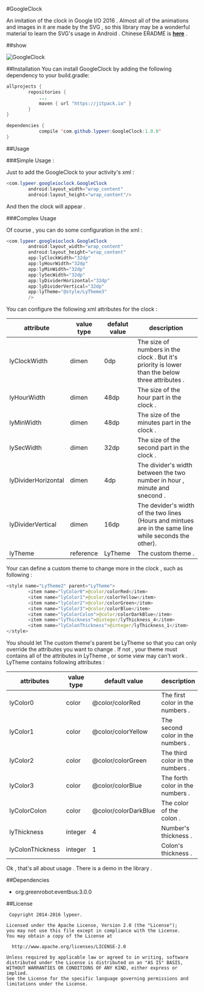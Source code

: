 #GoogleClock

An imitation of the clock in Google I/O 2016 . 
Almost all of the animations and images in it are made by the SVG , so this library may be a wonderful material to learn the SVG's usage in Android . Chinese ERADME is **[here](https://github.com/lypeer/GoogleClock/blob/master/README-CN.md)** .

##show

![GoogleClock](http://ac-cnyv47la.clouddn.com/a555468d35913de7.gif)

##Installation
You can install GoogleClock by adding the following dependency to your build.gradle:
```java
allprojects {
		repositories {
			...
			maven { url "https://jitpack.io" }
		}
}
```
```java
dependencies {
	        compile 'com.github.lypeer:GoogleClock:1.0.0'
}
```

##Usage

###Simple Usage :

Just to add the GoogleClock to your activity's xml :

```java
<com.lypeer.googleioclock.GoogleClock
        android:layout_width="wrap_content"
        android:layout_height="wrap_content"/>
```

And then the clock will appear .

###Complex Usage

 Of course , you can do some configuration in the xml :

```java
<com.lypeer.googleioclock.GoogleClock
        android:layout_width="wrap_content"
        android:layout_height="wrap_content"
        app:lyClockWidth="32dp"
        app:lyHourWidth="32dp"
        app:lyMinWidth="32dp"
        app:lySecWidth="32dp"
        app:lyDividerHorizontal="32dp"
        app:lyDividerVertical="32dp"
        app:lyTheme="@style/LyTheme3"
        />
```
You can configure the following xml attributes for the clock :

|attribute|value type|defalut value| description|
|---| ---| ---|---|
|lyClockWidth|dimen|0dp|The size of numbers in the clock . But it's priority is lower than the below three attributes .|
|lyHourWidth|dimen|48dp|The size of the hour part in the clock .|
|lyMinWidth|dimen|48dp|The size of the minutes part in the clock .|
|lySecWidth|dimen|32dp|The size of the second part in the clock .|
|lyDividerHorizontal|dimen|4dp|The divider's width between the two number in hour , minute and snecond .|
|lyDividerVertical|dimen|16dp|The devider's width of the two lines (Hours and mintues are in the same line while seconds the other).|
|lyTheme|reference|LyTheme|The custom theme .|

Your can define a custom theme to change more in the clock , such as following :

```java
<style name="LyTheme2" parent="LyTheme">
        <item name="lyColor0">@color/colorRed</item>
        <item name="lyColor1">@color/colorYellow</item>
        <item name="lyColor2">@color/colorGreen</item>
        <item name="lyColor3">@color/colorBlue</item>
        <item name="lyColorColon">@color/colorDarkBlue</item>
        <item name="lyThickness">@integer/lyThickness_4</item>
        <item name="lyColonThickness">@integer/lyThickness_1</item>
</style>
```

You should let The custom theme's parent be LyTheme so that you can only override the attributes you want to change . If not , your theme must contains all of the attributes in LyTheme , or some view may can't work . LyTheme contains following attributes :

|attributes|value type|default value|description|
|---|---|---|---|
|lyColor0|color|@color/colorRed|The first color in the numbers .|
|lyColor1|color|@color/colorYellow|The second color in the numbers .|
|lyColor2|color|@color/colorGreen|The third color in the numbers .|
|lyColor3|color|@color/colorBlue|The forth color in the numbers .|
|lyColorColon|color|@color/colorDarkBlue|The color of the colon .|
|lyThickness|integer|4|Number's thickness .|
|lyColonThickness|integer|1|Colon's thickness .|

Ok , that's all about usage . There is a demo in the library .

##Dependencies

 - org.greenrobot:eventbus:3.0.0 

##License
 ```
  Copyright 2014-2016 lypeer.

Licensed under the Apache License, Version 2.0 (the "License");
you may not use this file except in compliance with the License.
You may obtain a copy of the License at

   http://www.apache.org/licenses/LICENSE-2.0

Unless required by applicable law or agreed to in writing, software
distributed under the License is distributed on an "AS IS" BASIS,
WITHOUT WARRANTIES OR CONDITIONS OF ANY KIND, either express or implied.
See the License for the specific language governing permissions and
limitations under the License.
```

